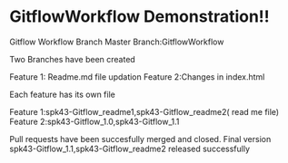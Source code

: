 # GitflowWorkflow Demonstration!!

Gitflow Workflow Branch
Master Branch:GitflowWorkflow

Two Branches have been created

Feature 1: Readme.md file updation
Feature 2:Changes in index.html

Each feature has its own file

Feature 1:spk43-Gitflow_readme1,spk43-Gitflow_readme2( read me file)
Feature 2:spk43-Gitflow_1.0,spk43-Gitflow_1.1

Pull requests have been succesfully merged and closed.
Final version spk43-Gitflow_1.1,spk43-Gitflow_readme2 released successfully
